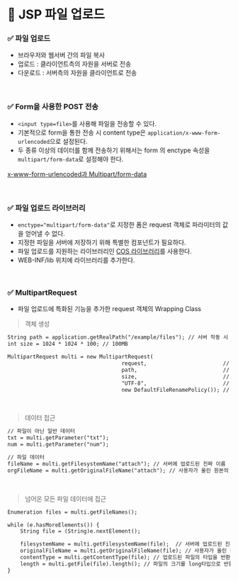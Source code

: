 # 📌 JSP 파일 업로드
### ✅ 파일 업로드
- 브라우저와 웹서버 간의 파일 복사
- 업로드 : 클라이언트측의 자원을 서버로 전송 
- 다운로드 : 서버측의 자원을 클라이언트로 전송

<br>

### ✅ Form을 사용한 POST 전송
- `<input type=file>`를 사용해 파일을 전송할 수 있다.
- 기본적으로 form을 통한 전송 시 content type은 `application/x-www-form-urlencoded`으로 설정된다.
- 두 종류 이상의 데이터를 함께 전송하기 위해서는 form 의 enctype 속성을 `multipart/form-data`로 설정해야 한다.

[x-www-form-urlencoded과 Multipart/form-data](https://velog.io/@ksmfou98/HTTP-%ED%8F%BC%EA%B3%BC-%ED%8C%8C%EC%9D%BC-%EC%A0%84%EC%86%A1-x-www-form-urlencoded-Multipartform-data)


<br>

### ✅ 파일 업로드 라이브러리
- `enctype="multipart/form-data"`로 지정한 폼은 request 객체로 파라미터의 값을 얻어낼 수 없다.
- 지정한 파일을 서버에 저장하기 위해 특별한 컴포넌트가 필요하다.
- 파일 업로드를 지원하는 라이브러리인 [COS 라이브러리](http://servlets.com/cos/)를 사용한다. 
- WEB-INF/lib 위치에 라이브러리를 추가한다.

<br>

### ✅ MultipartRequest
- 파일 업로드에 특화된 기능을 추가한 request 객체의 Wrapping Class

> 객체 생성

```jsp
String path = application.getRealPath("/example/files"); // 서버 작동 시 저장될 진짜 경로
int size = 1024 * 1024 * 100; // 100MB

MultipartRequest multi = new MultipartRequest(
									request,                        // 원래 request 객체
									path, 	                        // 업로드 위치
									size,	                        // 최대 크기
									"UTF-8",                        // 인코딩 지정
									new DefaultFileRenamePolicy()); // 파일 이름이 중복되지 않도록 변환
```

<br>

> 데이터 접근
```jsp
// 파일이 아닌 일반 데이터
txt = multi.getParameter("txt");
num = multi.getParameter("num");

// 파일 데이터
fileName = multi.getFilesystemName("attach"); // 서버에 업로드된 진짜 이름
orgFileName = multi.getOriginalFileName("attach"); // 사용자가 올린 원본의 이름
```

<br>

> 넘어온 모든 파일 데이터에 접근
```jsp
Enumeration files = multi.getFileNames();

while (e.hasMoreElements()) {
    String file = (String)e.nextElement();

    filesystemName = multi.getFilesystemName(file);  // 서버에 업로드된 진짜 이름
    originalFileName = multi.getOriginalFileName(file); // 사용자가 올린 원본의 이름
    contentType = multi.getContentType(file); // 업로드된 파일의 타입을 반환
    length = multi.getFile(file).length(); // 파일의 크기를 long타입으로 반환
}
```
